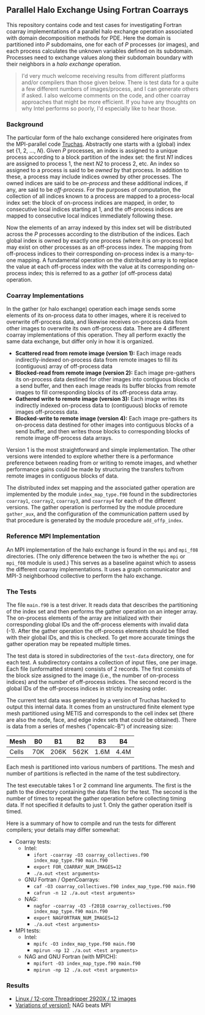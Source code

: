## Parallel Halo Exchange Using Fortran Coarrays

This repository contains code and test cases for investigating Fortran
coarray implementations of a parallel halo exchange operation associated
with domain decomposition methods for PDE. Here the domain is partitioned
into *P* subdomains, one for each of *P* processes (or images), and each
process calculates the unknown variables defined on its subdomain.
Processes need to exchange values along their subdomain boundary with
their neighbors in a *halo exchange* operation.

>I'd very much welcome receiving results from different platforms and/or
compilers than those given below. There is test data for a quite a few
different numbers of images/process, and I can generate others if asked.
I also welcome comments on the code, and other coarray approaches that
might be more efficient. If you have any thoughts on why Intel performs
so poorly, I'd especially like to hear those.

### Background
The particular form of the halo exchange considered here originates from the
MPI-parallel code [Truchas](https://gitlab.com/truchas/truchas). Abstractly
one starts with a (global) index set {1, 2, ..., *N*}. Given *P* processes,
an index is assigned to a unique process according to a block partition of
the index set: the first *N1* indices are assigned to process 1, the next
*N2* to process 2, etc. An index so assigned to a process is said to be
*owned* by that process. In addition to these, a process may include indices
owned by other processes. The owned indices are said to be *on-process* and
these additional indices, if any, are said to be *off-process*. For the
purposes of computation, the collection of all indices known to a process
are mapped to a process-local index set: the block of on-process indices are
mapped, in order, to consecutive local indices starting at 1, and the
off-process indices are mapped to consecutive local indices immediately
following these.

Now the elements of an array indexed by this index set will be distributed
across the *P* processes according to the distribution of the indices.
Each global index is owned by exactly one process (where it is on-process)
but may exist on other processes as an off-process index. The mapping from
off-process indices to their corresponding on-process index is a many-to-one
mapping. A fundamental operation on the distributed array is to replace the
value at each off-process index with the value at its corresponding
on-process index; this is referred to as a *gather* (of off-process data)
operation.

### Coarray Implementations
In the gather (or halo exchange) operation each image sends some elements
of its on-process data to other images, where it is received to overwrite
off-process data, and likewise receives on-process data from other images
to overwrite its own off-process data. There are 4 different coarray
implementations of this operation. They all perform exactly the same data
exchange, but differ only in how it is organized.

* **Scattered read from remote image (version 1):**
Each image reads indirectly-indexed on-process data from remote images
to fill its (contiguous) array of off-process data
* **Blocked-read from remote image (version 2):**
Each image pre-gathers its on-process data destined for other images into
contiguous blocks of a send buffer, and then each image reads its buffer
blocks from remote images to fill corresponding blocks of its off-process
data array.
* **Gathered write to remote image (version 3):**
Each image writes its indirectly indexed on-process data to (contiguous)
blocks of remote images off-process data.
* **Blocked-write to remote image (version 4):**
Each image pre-gathers its on-process data destined for other images into
contiguous blocks of a send buffer, and then writes those blocks to
corresponding blocks of remote image off-process data arrays.

Version 1 is the most straightforward and simple implementation. The other
versions were intended to explore whether there is a performance preference
between reading from or writing to remote images, and whether performance
gains could be made by structuring the transfers to/from remote images in
contiguous blocks of data.

The distributed index set mapping and the associated gather operation
are implemented by the module `index_map_type.f90` found in the subdirectories
`coarray1`, `coarray2`, `coarray3`, and `coarray4` for each of the different
versions. The gather operation is performed by the module procedure
`gather_aux`, and the configuration of the communication pattern used by
that procedure is generated by the module procedure `add_offp_index`.

### Reference MPI Implementation

An MPI implementation of the halo exchange is found in the `mpi` and `mpi_f08`
directories. (The only difference between the two is whether the `mpi` or
`mpi_f08` module is used.) This serves as a baseline against which to assess
the different coarray implementations. It uses a graph communicator and MPI-3
neighborhood collective to perform the halo exchange.

### The Tests
The file `main.f90` is a test driver. It reads data that
describes the partitioning of the index set and then performs the gather
operation on an integer array. The on-process elements of the array are
initialized with their corresponding global IDs and the off-process elements
with invalid data (-1). After the gather operation the off-process elements
should be filled with their global IDs, and this is checked. To get more
accurate timings the gather operation may be repeated multiple times.

The test data is stored in subdirectories of the `test-data` directory,
one for each test. A subdirectory contains a collection of input files,
one per image. Each file (unformatted stream) consists of 2 records. The
first consists of the block size assigned to the image (i.e., the number
of on-process indices) and the number of off-process indices. The second
record is the global IDs of the off-process indices in strictly increasing
order.

The current test data was generated by a version of Truchas hacked to output
this internal data. It comes from an unstructured finite element type mesh
partitioned using METIS and corresponds to the cell index set (there are
also the node, face, and edge index sets that could be obtained). There is
data from a series of meshes ("opencalc-B") of increasing size:

  | Mesh | B0  | B1   | B2   | B3   | B4
  | ---- | --  | --   | --   | --   | --
  | Cells| 70K | 206K | 562K | 1.6M | 4.4M

Each mesh is partitioned into various numbers of partitions. The mesh and
number of partitions is reflected in the name of the test subdirectory.

The test executable takes 1 or 2 command line arguments. The first is the
path to the directory containing the data files for the test. The second
is the number of times to repeat the gather operation before collecting
timing data. If not specified it defaults to just 1. Only the gather
operation itself is timed.

Here is a summary of how to compile and run the tests for different
compilers; your details may differ somewhat:

* Coarray tests:
  * Intel:
    - `ifort -coarray -O3 coarray_collectives.f90 index_map_type.f90 main.f90`
    - `export FOR_COARRAY_NUM_IMAGES=12`
    - `./a.out <test arguments>`
  * GNU Fortran / OpenCoarrays:
    - `caf -O3 coarray_collectives.f90 index_map_type.f90 main.f90`
    - `cafrun -n 12 ./a.out <test arguments>`
  * NAG:
    - `nagfor -coarray -O3 -f2018 coarray_collectives.f90 index_map_type.f90 main.f90`
    - `export NAGFORTRAN_NUM_IMAGES=12`
    - `./a.out <test arguments>`
* MPI tests:
  * Intel:
    - `mpifc -O3 index_map_type.f90 main.f90`
    - `mpirun -np 12 ./a.out <test arguments>`
  * NAG and GNU Fortran (with MPICH):
    - `mpifort -O3 index_map_type.f90 main.f90`
    - `mpirun -np 12 ./a.out <test arguments>`

### Results
* [Linux / 12-core Threadripper 2920X / 12 images](results/thelio-12.md)
* [Variations of version1](results/thelio-12-v1-variations.md); NAG beats MPI

